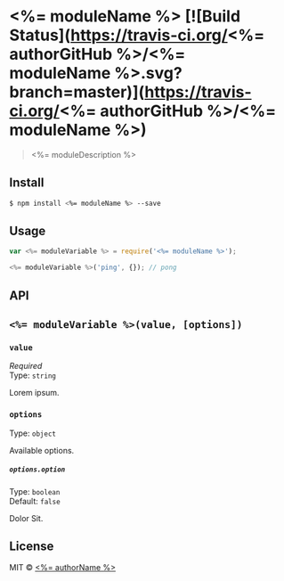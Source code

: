 # <%= moduleName %> [![Build Status](https://travis-ci.org/<%= authorGitHub %>/<%= moduleName %>.svg?branch=master)](https://travis-ci.org/<%= authorGitHub %>/<%= moduleName %>)

> <%= moduleDescription %>

## Install

```sh
$ npm install <%= moduleName %> --save
```

## Usage

```js
var <%= moduleVariable %> = require('<%= moduleName %>');

<%= moduleVariable %>('ping', {}); // pong
```

## API

## `<%= moduleVariable %>(value, [options])`

### `value`

*Required*  
Type: `string`

Lorem ipsum.

### `options`

Type: `object`  

Available options.

##### `options.option`

Type: `boolean`  
Default: `false`

Dolor Sit.

## License

MIT © [<%= authorName %>](<%= authorUrl %>)
